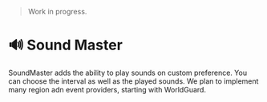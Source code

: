 > Work in progress.

# 🔊 Sound Master

SoundMaster adds the ability to play sounds on custom preference. You can choose the interval as well as the played sounds.
We plan to implement many region adn event providers, starting with WorldGuard.

